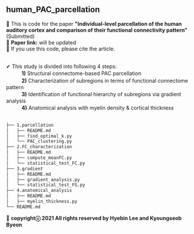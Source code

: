 ## human_PAC_parcellation ##
:large_blue_diamond: This is code for the paper **"Individual-level parcellation of the human auditory cortex and comparison of their functional connectivity pattern"** (Submitted)<br />
:large_blue_diamond: **Paper link:** will be updated<br />
:large_blue_diamond: If you use this code, please cite the article.<br /><br />

✔ This study is divided into following 4 steps:<br />
　　　**1)** Structural connectome-based PAC parcellation<br />
　　　**2)** Characterization of subregions in terms of functional connectome pattern<br />
　　　**3)** Identification of functional hierarchy of subregions via gradient analysis<br />
　　　**4)** Anatomical analysis with myelin density & cortical thickness<br /><br />
```bash
├── 1.parcellation
│   ├── README.md
│   ├── find_optimal_k.py
│   └── PAC_clustering.py
├── 2.FC_characterization
│   ├── README.md
│   ├── compute_meanFC.py
│   └── statistical_test_FC.py
├── 3.gradient
│   ├── README.md
│   ├── gradient_analysis.py
│   └── statistical_test_FG.py
├── 4.anatomical_analysis
│   ├── README.md
│   ├── myelin_thickness.py
└── README.md
```

:pushpin: **copyrightⓒ 2021 All rights reserved by Hyebin Lee and Kyoungseob Byeon**
